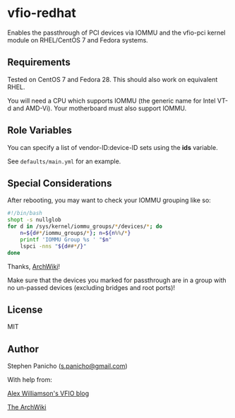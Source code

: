 vfio-redhat
===========

Enables the passthrough of PCI devices via IOMMU and the vfio-pci kernel module on RHEL/CentOS 7 and Fedora systems.

Requirements
------------

Tested on CentOS 7 and Fedora 28. This should also work on equivalent RHEL.

You will need a CPU which supports IOMMU (the generic name for Intel VT-d and AMD-Vi). Your motherboard must also support IOMMU.

Role Variables
--------------

You can specify a list of vendor-ID:device-ID sets using the **ids** variable.

See `defaults/main.yml` for an example.

Special Considerations
----------------------

After rebooting, you may want to check your IOMMU grouping like so:
```bash
#!/bin/bash
shopt -s nullglob
for d in /sys/kernel/iommu_groups/*/devices/*; do 
    n=${d#*/iommu_groups/*}; n=${n%%/*}
    printf 'IOMMU Group %s ' "$n"
    lspci -nns "${d##*/}"
done
```
Thanks, [ArchWiki](https://wiki.archlinux.org/index.php/PCI_passthrough_via_OVMF#Ensuring_that_the_groups_are_valid)!

Make sure that the devices you marked for passthrough are in a group with no un-passed devices (excluding bridges and root ports)!

License
-------

MIT

Author
------

Stephen Panicho (s.panicho@gmail.com)

With help from:

[Alex Williamson's VFIO blog](https://vfio.blogspot.com/)

[The ArchWiki](https://wiki.archlinux.org)
